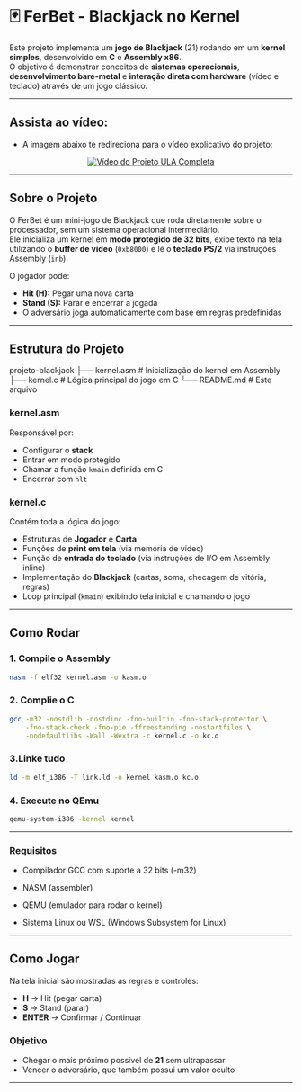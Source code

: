 # 🃏 FerBet - Blackjack no Kernel

Este projeto implementa um **jogo de Blackjack** (21) rodando em um **kernel simples**, desenvolvido em **C** e **Assembly x86**.  
O objetivo é demonstrar conceitos de **sistemas operacionais**, **desenvolvimento bare-metal** e **interação direta com hardware** (vídeo e teclado) através de um jogo clássico.

---

## Assista ao vídeo:
- A imagem abaixo te redireciona para o vídeo explicativo do projeto:
<div align="center">
  <a href="https://www.youtube.com/watch?v=FdRqLgt-Rgo">
    <img src="https://sharkpokerreviews.com.br/blog/wp-content/uploads/2020/07/como-jogar-blackjack-21.jpg" alt="Vídeo do Projeto ULA Completa">
  </a>
</div>

---

## Sobre o Projeto

O FerBet é um mini-jogo de Blackjack que roda diretamente sobre o processador, sem um sistema operacional intermediário.  
Ele inicializa um kernel em **modo protegido de 32 bits**, exibe texto na tela utilizando o **buffer de vídeo** (`0xb8000`) e lê o **teclado PS/2** via instruções Assembly (`inb`).  

O jogador pode:  
- **Hit (H):** Pegar uma nova carta  
- **Stand (S):** Parar e encerrar a jogada  
- O adversário joga automaticamente com base em regras predefinidas  

---

## Estrutura do Projeto

projeto-blackjack
├── kernel.asm # Inicialização do kernel em Assembly
├── kernel.c # Lógica principal do jogo em C
└── README.md # Este arquivo


### kernel.asm
Responsável por:
- Configurar o **stack**  
- Entrar em modo protegido  
- Chamar a função `kmain` definida em C  
- Encerrar com `hlt`  

### kernel.c
Contém toda a lógica do jogo:
- Estruturas de **Jogador** e **Carta**  
- Funções de **print em tela** (via memória de vídeo)  
- Função de **entrada do teclado** (via instruções de I/O em Assembly inline)  
- Implementação do **Blackjack** (cartas, soma, checagem de vitória, regras)  
- Loop principal (`kmain`) exibindo tela inicial e chamando o jogo  

---

## Como Rodar

### 1. Compile o Assembly
```bash
nasm -f elf32 kernel.asm -o kasm.o
```
### 2. Complie o C

```bash
gcc -m32 -nostdlib -nostdinc -fno-builtin -fno-stack-protector \
    -fno-stack-check -fno-pie -ffreestanding -nostartfiles \
    -nodefaultlibs -Wall -Wextra -c kernel.c -o kc.o
```
### 3.Linke tudo
```bash
ld -m elf_i386 -T link.ld -o kernel kasm.o kc.o
```

### 4. Execute no QEmu 
```bash
qemu-system-i386 -kernel kernel
```
---
### Requisitos

- Compilador GCC com suporte a 32 bits (-m32)

- NASM (assembler)

- QEMU (emulador para rodar o kernel)

- Sistema Linux ou WSL (Windows Subsystem for Linux)

---


## Como Jogar

Na tela inicial são mostradas as regras e controles:

- **H** → Hit (pegar carta)  
- **S** → Stand (parar)  
- **ENTER** → Confirmar / Continuar  

### Objetivo
- Chegar o mais próximo possível de **21** sem ultrapassar  
- Vencer o adversário, que também possui um valor oculto  

---




